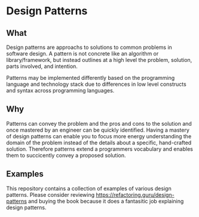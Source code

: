 # Design Patterns

## What
Design patterns are approachs to solutions to common problems in software design. A pattern is not concrete like an algorithm or library/framework, but instead outlines at a high level the problem, solution, parts involved, and intention.

Patterns may be implemented differently based on the programming language and technology stack due to differences in low level constructs and syntax across programming languages.


## Why
Patterns can convey the problem and the pros and cons to the solution and once mastered by an engineer can be quickly identified. Having a mastery of design patterns can enable you to focus more energy understanding the domain of the problem instead of the details about a specific, hand-crafted solution. Therefore patterns extend a programmers vocabulary and enables them to succicently convey a proposed solution.

## Examples
This repository contains a collection of examples of various design patterns. Please consider reviewing https://refactoring.guru/design-patterns and buying the book because it does a fantasitic job explaining design patterns.